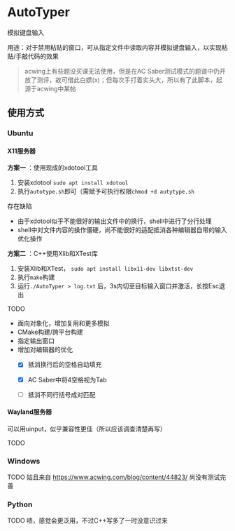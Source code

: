 # AutoTyper

模拟键盘输入

用途：对于禁用粘贴的窗口，可从指定文件中读取内容并模拟键盘输入，以实现粘贴/手敲代码的效果

> acwing上有些题没买课无法使用，但是在AC Saber测试模式的题谱中仍开放了测评，故可借此白嫖(x)；但每次手打着实头大，所以有了此脚本，起源于acwing中某帖

## 使用方式

### Ubuntu

#### X11服务器

**方案一** ：使用现成的xdotool工具

1. 安装xdotool `sudo apt install xdotool`
2. 执行`autotype.sh`即可（需赋予可执行权限`chmod +d autytype.sh`

存在缺陷
- 由于xdotool似乎不能很好的输出文件中的换行，shell中进行了分行处理
- shell中对文件内容的操作僵硬，尚不能很好的适配抵消各种编辑器自带的输入优化操作

**方案二** ：C++使用Xlib和XTest库

1. 安装Xlib和XTest， `sudo apt install libx11-dev libxtst-dev`
2. 执行`make`构建
3. 运行`./AutoTyper > log.txt` 后，3s内切至目标输入窗口并激活，长按Esc退出

TODO
- 面向对象化，增加复用和更多模拟
- CMake构建/跨平台构建
- 指定输出窗口
- 增加对编辑器的优化
  - [x] 抵消换行后的空格自动填充
  - [x] AC Saber中将4空格视为Tab
  - [ ] 抵消不同行括号成对匹配


#### Wayland服务器
可以用uinput，似乎兼容性更佳（所以应该调查清楚再写）

TODO

### Windows
TODO
姑且来自 https://www.acwing.com/blog/content/44823/ 尚没有测试完善


### Python
TODO
啧，感觉会更泛用，不过C++写多了一时没意识过来